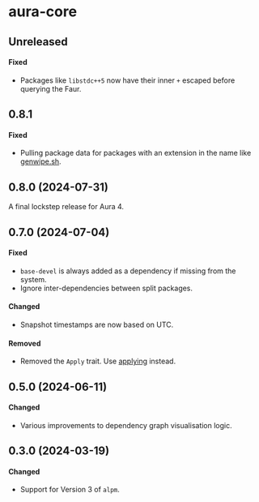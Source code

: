 # aura-core

## Unreleased

#### Fixed

- Packages like `libstdc++5` now have their inner `+` escaped before querying the Faur.

## 0.8.1

#### Fixed

- Pulling package data for packages with an extension in the name like [genwipe.sh][wipe].

[wipe]: https://aur.archlinux.org/packages/genwipe.sh

## 0.8.0 (2024-07-31)

A final lockstep release for Aura 4.

## 0.7.0 (2024-07-04)

#### Fixed

- `base-devel` is always added as a dependency if missing from the system.
- Ignore inter-dependencies between split packages.

#### Changed

- Snapshot timestamps are now based on UTC.

#### Removed

- Removed the `Apply` trait. Use [applying](https://lib.rs/crates/applying) instead.

## 0.5.0 (2024-06-11)

#### Changed

- Various improvements to dependency graph visualisation logic.

## 0.3.0 (2024-03-19)

#### Changed

- Support for Version 3 of `alpm`.
